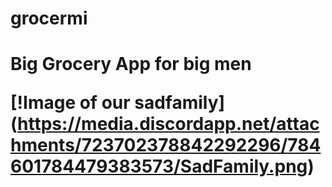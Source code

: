 # grocermi

<h1>Big Grocery App for big men
  
[!Image of our sadfamily]
(https://media.discordapp.net/attachments/723702378842292296/784601784479383573/SadFamily.png)
